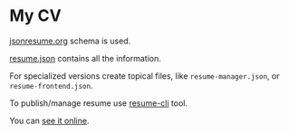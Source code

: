 # My CV

[jsonresume.org](https://jsonresume.org/schema/) schema is used.

[resume.json](resume.json) contains all the information.

For specialized versions create topical files, like `resume-manager.json`, or `resume-frontend.json`.

To publish/manage resume use [resume-cli](https://www.npmjs.com/package/resume-cli) tool.

You can [see it online](http://registry.jsonresume.org/dfcreative).